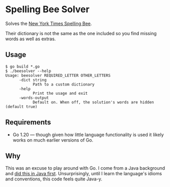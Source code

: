 # Spelling Bee Solver

Solves the [New York Times Spelling Bee](https://www.nytimes.com/puzzles/spelling-bee).

Their dictionary is not the same as the one included so you find missing words as well as extras.

## Usage

```
$ go build *.go
$ ./beesolver --help
Usage: beesolver REQUIRED_LETTER OTHER_LETTERS
      -dict string
            Path to a custom dictionary
      -help
            Print the usage and exit
      -words-output
            Default on. When off, the solution's words are hidden (default true)
```

## Requirements

* Go 1.20 — though given how little language functionality is used it likely works on much earlier versions of Go.

## Why

This was an excuse to play around with Go. I come from a Java background and
[did this in Java first](https://github.com/kevinoliver/beesolver-java). Unsurprisingly,
until I learn the language's idioms and conventions, this code feels quite Java-y.
